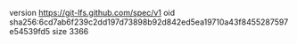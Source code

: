 version https://git-lfs.github.com/spec/v1
oid sha256:6cd7ab6f239c2dd197d73898b92d842ed5ea19710a43f8455287597e54539fd5
size 3366
